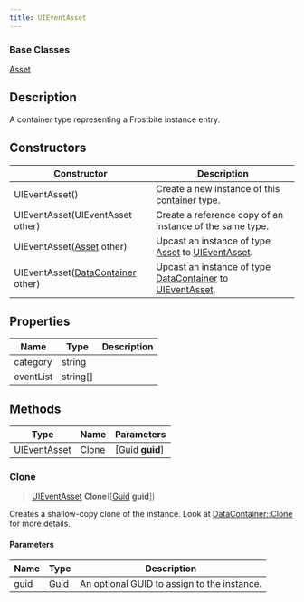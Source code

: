 ```yaml
---
title: UIEventAsset
---
```

### Base Classes

[Asset](Asset)

## Description

A container type representing a Frostbite instance entry.

## Constructors

| Constructor                                                             | Description                                                                                                     |
| ----------------------------------------------------------------------- | --------------------------------------------------------------------------------------------------------------- |
| UIEventAsset()                                                          | Create a new instance of this container type.                                                                   |
| UIEventAsset(UIEventAsset other)                                        | Create a reference copy of an instance of the same type.                                                        |
| UIEventAsset([Asset](Asset) other)                                      | Upcast an instance of type [Asset](Asset) to [UIEventAsset](UIEventAsset).                                      |
| UIEventAsset([DataContainer](/vext/ref/shared/class/datacontainer) other) | Upcast an instance of type [DataContainer](/vext/ref/shared/class/datacontainer) to [UIEventAsset](UIEventAsset). |

## Properties

| Name      | Type       | Description |
| --------- | ---------- | ----------- |
| category  | string     |             |
| eventList | string\[\] |             |

## Methods

| Type                         | Name            | Parameters                                     |
| ---------------------------- | --------------- | ---------------------------------------------- |
| [UIEventAsset](UIEventAsset) | [Clone](#clone) | \[[Guid](/vext/ref/shared/class/guid) **guid**\] |

### Clone

> [UIEventAsset](UIEventAsset) **Clone**(\[[Guid](/vext/ref/shared/class/guid) **guid**\])

Creates a shallow-copy clone of the instance. Look at [DataContainer::Clone](/vext/ref/shared/class/datacontainer#clone) for more details.

#### Parameters

| Name | Type         | Description                                 |
| ---- | ------------ | ------------------------------------------- |
| guid | [Guid](Guid) | An optional GUID to assign to the instance. |
